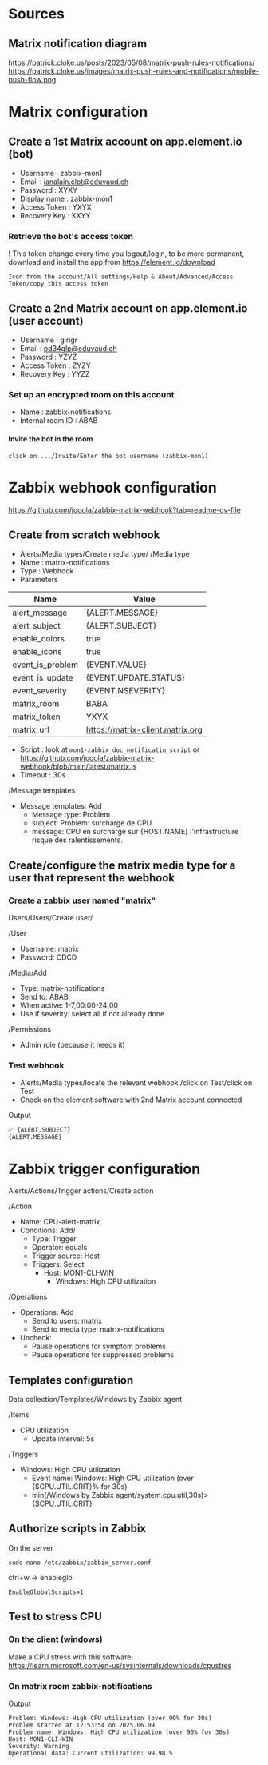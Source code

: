 # Sources
## Matrix notification diagram
https://patrick.cloke.us/posts/2023/05/08/matrix-push-rules-notifications/
https://patrick.cloke.us/images/matrix-push-rules-and-notifications/mobile-push-flow.png

# Matrix configuration

## Create a 1st Matrix account on app.element.io (bot)
- Username : zabbix-mon1
- Email : ianalain.clot@eduvaud.ch
- Password : XYXY
- Display name : zabbix-mon1
- Access Token : YXYX
- Recovery Key : XXYY

### Retrieve the bot's access token
! This token change every time you logout/login, to be more permanent, download and install the app from https://element.io/download
```
Icon from the account/All settings/Help & About/Advanced/Access Token/copy this access token
```

## Create a 2nd Matrix account on app.element.io (user account)
- Username : girigr
- Email : pd34glp@eduvaud.ch
- Password : YZYZ
- Access Token : ZYZY
- Recovery Key : YYZZ

### Set up an encrypted room on this account
- Name : zabbix-notifications
- Internal room ID : ABAB

#### Invite the bot in the room
```
click on .../Invite/Enter the bot username (zabbix-mon1)
```

# Zabbix webhook configuration
https://github.com/jooola/zabbix-matrix-webhook?tab=readme-ov-file

## Create from scratch webhook
- Alerts/Media types/Create media type/
/Media type
- Name : matrix-notifications
- Type : Webhook
- Parameters

|Name|Value|
|---|---|
|alert_message|{ALERT.MESSAGE}|
|alert_subject|{ALERT.SUBJECT}|
|enable_colors|true|
|enable_icons|true|
|event_is_problem|{EVENT.VALUE}|
|event_is_update|{EVENT.UPDATE.STATUS}|
|event_severity|{EVENT.NSEVERITY}|
|matrix_room|BABA|
|matrix_token|YXYX|
|matrix_url|https://matrix-client.matrix.org|
- Script : look at `mon1-zabbix_doc_notificatin_script` or https://github.com/jooola/zabbix-matrix-webhook/blob/main/latest/matrix.js
- Timeout : 30s

/Message templates
- Message templates: Add
  - Message type: Problem
  - subject: Problem: surcharge de CPU
  - message: CPU en surcharge sur {HOST.NAME} l'infrastructure risque des ralentissements.

## Create/configure the matrix media type for a user that represent the webhook
### Create a zabbix user named "matrix"
Users/Users/Create user/

/User
- Username: matrix
- Password: CDCD

/Media/Add
- Type: matrix-notifications
- Send to: ABAB
- When active: 1-7,00:00-24:00
- Use if severity: select all if not already done

/Permissions
- Admin role (because it needs it)

### Test webhook
- Alerts/Media types/locate the relevant webhook <matrix>/click on Test/click on Test
- Check on the element software with 2nd Matrix account connected

Output
```
✅ {ALERT.SUBJECT}
{ALERT.MESSAGE}
```

# Zabbix trigger configuration
Alerts/Actions/Trigger actions/Create action

/Action
- Name: CPU-alert-matrix
- Conditions: Add/
  - Type: Trigger
  - Operator: equals
  - Trigger source: Host
  - Triggers: Select
    - Host: MON1-CLI-WIN
      - Windows: High CPU utilization

/Operations
- Operations: Add
  - Send to users: matrix
  - Send to media type: matrix-notifications
- Uncheck:
  - Pause operations for symptom problems
  - Pause operations for suppressed problems

## Templates configuration
Data collection/Templates/Windows by Zabbix agent

/Items
- CPU utilization
  - Update interval: 5s

/Triggers
- Windows: High CPU utilization
  - Event name: Windows: High CPU utilization (over {$CPU.UTIL.CRIT}% for 30s)
  - min(/Windows by Zabbix agent/system.cpu.util,30s)>{$CPU.UTIL.CRIT}

## Authorize scripts in Zabbix
On the server
```
sudo nano /etc/zabbix/zabbix_server.conf
```
ctrl+w -> enableglo
```
EnableGlobalScripts=1
```

## Test to stress CPU
### On the client (windows)
Make a CPU stress with this software:<br>
https://learn.microsoft.com/en-us/sysinternals/downloads/cpustres 


### On matrix room zabbix-notifications
Output
```
Problem: Windows: High CPU utilization (over 90% for 30s)
Problem started at 12:53:54 on 2025.06.09
Problem name: Windows: High CPU utilization (over 90% for 30s)
Host: MON1-CLI-WIN
Severity: Warning
Operational data: Current utilization: 99.98 %
```
